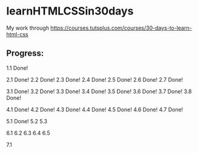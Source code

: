 learnHTMLCSSin30days
====================

My work through https://courses.tutsplus.com/courses/30-days-to-learn-html-css


Progress:
---------
1.1         Done!

2.1         Done!
2.2         Done!
2.3         Done!
2.4         Done!
2.5         Done!
2.6         Done!
2.7         Done!

3.1         Done!
3.2         Done!
3.3         Done!
3.4         Done!
3.5         Done!
3.6         Done!
3.7         Done!
3.8         Done!

4.1         Done!
4.2         Done!
4.3         Done!
4.4         Done!
4.5         Done!
4.6         Done!
4.7         Done!

5.1         Done!
5.2
5.3

6.1
6.2
6.3
6.4
6.5

7.1